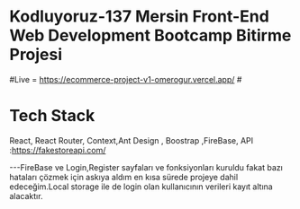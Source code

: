 # Kodluyoruz-137 Mersin Front-End Web Development Bootcamp Bitirme Projesi

#Live =  https://ecommerce-project-v1-omerogur.vercel.app/ #

# Tech Stack # 
React, React Router, Context,Ant Design , Boostrap ,FireBase, API :https://fakestoreapi.com/

 
---FireBase ve Login,Register sayfaları ve fonksiyonları kuruldu fakat bazı hataları çözmek için askıya aldım  en kısa sürede projeye dahil edeceğim.Local storage ile de login olan kullanıcının verileri kayıt altına alacaktır.
